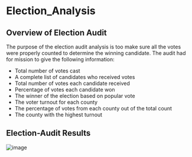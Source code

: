 # Election_Analysis

## Overview of Election Audit

The purpose of the election audit analysis is too make sure all the votes were properly counted to determine the winning candidate. The audit had for mission to give the following information:

- Total number of votes cast
- A complete list of candidates who received votes
- Total number of votes each candidate received
- Percentage of votes each candidate won
- The winner of the election based on popular vote
- The voter turnout for each county
- The percentage of votes from each county out of the total count
- The county with the highest turnout

## Election-Audit Results
![image](https://user-images.githubusercontent.com/111706055/190929168-7fe93d1a-fed5-4016-b39c-64da38bc1b18.png)
